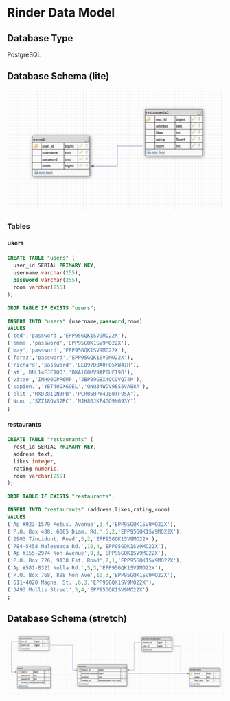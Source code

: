 # Rinder Data Model

## Database Type

PostgreSQL


## Database Schema (lite)

![](2021-08-24-21-07-42.png)

### Tables

#### users

```sql
CREATE TABLE "users" (
  user_id SERIAL PRIMARY KEY,
  username varchar(255),
  password varchar(255),
  room varchar(255)
);
```
```sql
DROP TABLE IF EXISTS "users";
```
```sql
INSERT INTO "users" (username,password,room) 
VALUES 
('ted','password','EPP95GQK1SV9MO22X'),
('emma','password','EPP95GQK1SV9MO22X'),
('may','password','EPP95GQK1SV9MO22X'),
('faraz','password','EPP95GQK1SV9MO22X'),
('richard','password','LEQ97DBA0FQ5XW41H'),
('at','DNL14FJE1QQ','BKA16OMV9AP8UF19B'),
('vitae','INH90OPR6MP','JBP09GBX4OC9VQ74M'),
('sapien.','YBT40GXG9EL','QNQ84WDV9ES5VA88A'),
('elit','RXD28IQN3PB','PCR05HPY4JB0TF95A'),
('Nunc','SZZ18QVS2RC','NJH80JKF4GQ9NG93Y')
;
```

#### restaurants
```sql
CREATE TABLE "restaurants" (
  rest_id SERIAL PRIMARY KEY,
  address text,
  likes integer,
  rating numeric,
  room varchar(255)
);
```
```sql
DROP TABLE IF EXISTS "restaurants";
```
```sql
INSERT INTO "restaurants" (address,likes,rating,room) 
VALUES 
('Ap #923-1579 Metus. Avenue',3,4,'EPP95GQK1SV9MO22X'),
('P.O. Box 488, 6005 Diam. Rd.',5,2,'EPP95GQK1SV9MO22X'),
('2903 Tincidunt, Road',5,2,'EPP95GQK1SV9MO22X'),
('784-5458 Malesuada Rd.',10,4,'EPP95GQK1SV9MO22X'),
('Ap #155-2974 Non Avenue',9,3,'EPP95GQK1SV9MO22X'),
('P.O. Box 726, 9138 Est, Road',7,1,'EPP95GQK1SV9MO22X'),
('Ap #581-8321 Nulla Rd.',5,3,'EPP95GQK1SV9MO22X'),
('P.O. Box 768, 898 Non Ave',10,3,'EPP95GQK1SV9MO22X'),
('611-4020 Magna, St.',6,3,'EPP95GQK1SV9MO22X'),
('3493 Mollis Street',3,4,'EPP95GQK1SV9MO22X')
;
```

## Database Schema (stretch)

![](2021-08-24-20-15-28.png)
